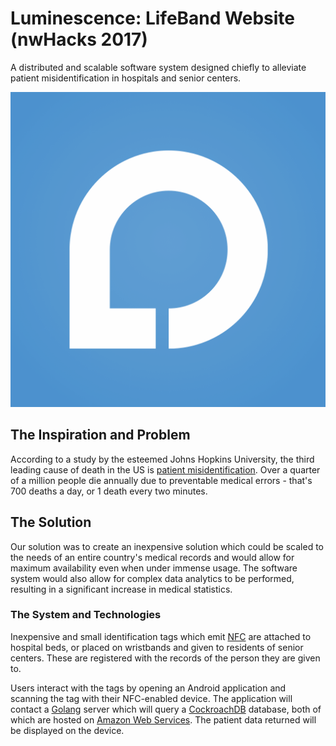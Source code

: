 # Luminescence: LifeBand Website (nwHacks 2017)

A distributed and scalable software system designed chiefly to alleviate patient misidentification in hospitals and senior centers.

![Lifeband Logo](logo.png)

## The Inspiration and Problem

According to a study by the esteemed Johns Hopkins University, the third leading cause of death in the US is [patient misidentification](https://www.washingtonpost.com/news/to-your-health/wp/2016/05/03/researchers-medical-errors-now-third-leading-cause-of-death-in-united-states/). Over a quarter of a million people die annually due to preventable medical errors - that's 700 deaths a day, or 1 death every two minutes.

## The Solution

Our solution was to create an inexpensive solution which could be scaled to the needs of an entire country's medical records and would allow for maximum availability even when under immense usage. The software system would also allow for complex data analytics to be performed, resulting in a significant increase in medical statistics.

### The System and Technologies

Inexpensive and small identification tags which emit [NFC](http://electronics.howstuffworks.com/nfc-tag.htm) are attached to hospital beds, or placed on wristbands and given to residents of senior centers. These are registered with the records of the person they are given to.

Users interact with the tags by opening an Android application and scanning the tag with their NFC-enabled device. The application will contact a [Golang](https://golang.org/) server which will query a [CockroachDB](https://github.com/cockroachdb/cockroach) database, both of which are hosted on [Amazon Web Services](https://aws.amazon.com/). The patient data returned will be displayed on the device.
